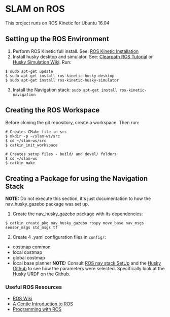 # SLAM on ROS #

This project runs on ROS Kinetic for Ubuntu 16.04

## Setting up the ROS Environment ##
1. Perform ROS Kinetic full install. See: [ROS Kinetic Installation](http://wiki.ros.org/kinetic/Installation/Ubuntu)
2. Install husky desktop and simulator. See: [Clearpath ROS Tutorial](https://www.clearpathrobotics.com/assets/guides/ros/Drive%20a%20Husky.html) or [Husky Simulation Wiki](http://wiki.ros.org/husky_gazebo/Tutorials/Simulating%20Husky).
Run:
```
$ sudo apt-get update
$ sudo apt-get install ros-kinetic-husky-desktop
$ sudo apt-get install ros-kinetic-husky-simulator
```
3. Install the Navigation stack: `sudo apt-get install ros-kinetic-navigation`

## Creating the ROS Workspace ##
Before cloning the git repository, create a workspace. Then run:
```
# Creates CMake file in src
$ mkdir -p ~/slam-ws/src
$ cd ~/slam-ws/src
$ catkin_init_workspace

# Creates setup files - build/ and devel/ folders
$ cd ~/slam-ws
$ catkin_make
```

## Creating a Package for using the Navigation Stack ##
**NOTE:** Do not execute this section, it's just documentation to how the nav_husky_gazebo package was set up.
1. Create the nav_husky_gazebo package with its dependencies:
```
$ catkin_create_pkg nav_husky_gazebo rospy move_base nav_msgs sensor_msgs std_msgs tf
```
2. Create 4 .yaml configuration files in `config/`:
  - costmap common
  - local costmap
  - global costmap
  - local base planner
**NOTE:** Consult [ROS nav stack SetUp](http://wiki.ros.org/navigation/Tutorials/RobotSetup) and the [Husky Github](https://github.com/husky/husky) to see how the parameters were selected. Specifically look at the Husky URDF on the Github.

### Useful ROS Resources ###
- [ROS Wiki](http://wiki.ros.org)
- [A Gentle Introduction to ROS](https://cse.sc.edu/~jokane/agitr/agitr-letter.pdf)
- [Programming with ROS](http://marte.aslab.upm.es/redmine/files/dmsf/p_drone-testbed/170324115730_268_Quigley_-_Programming_Robots_with_ROS.pdf?fbclid=IwAR2iVBeZ9WQu1uG614YMamUZlxvd8nJoHbxW5BntgaEjgVI4MBOzqOCdYi8)
